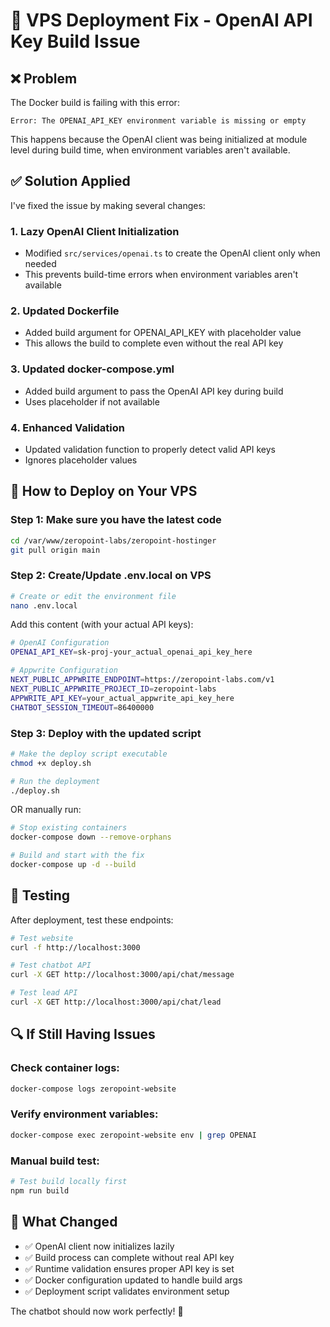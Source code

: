 # 🔧 VPS Deployment Fix - OpenAI API Key Build Issue

## ❌ Problem
The Docker build is failing with this error:
```
Error: The OPENAI_API_KEY environment variable is missing or empty
```

This happens because the OpenAI client was being initialized at module level during build time, when environment variables aren't available.

## ✅ Solution Applied

I've fixed the issue by making several changes:

### 1. **Lazy OpenAI Client Initialization**
- Modified `src/services/openai.ts` to create the OpenAI client only when needed
- This prevents build-time errors when environment variables aren't available

### 2. **Updated Dockerfile**
- Added build argument for OPENAI_API_KEY with placeholder value
- This allows the build to complete even without the real API key

### 3. **Updated docker-compose.yml**
- Added build argument to pass the OpenAI API key during build
- Uses placeholder if not available

### 4. **Enhanced Validation**
- Updated validation function to properly detect valid API keys
- Ignores placeholder values

## 🚀 How to Deploy on Your VPS

### Step 1: Make sure you have the latest code
```bash
cd /var/www/zeropoint-labs/zeropoint-hostinger
git pull origin main
```

### Step 2: Create/Update .env.local on VPS
```bash
# Create or edit the environment file
nano .env.local
```

Add this content (with your actual API keys):
```bash
# OpenAI Configuration
OPENAI_API_KEY=sk-proj-your_actual_openai_api_key_here

# Appwrite Configuration
NEXT_PUBLIC_APPWRITE_ENDPOINT=https://zeropoint-labs.com/v1
NEXT_PUBLIC_APPWRITE_PROJECT_ID=zeropoint-labs
APPWRITE_API_KEY=your_actual_appwrite_api_key_here
CHATBOT_SESSION_TIMEOUT=86400000
```

### Step 3: Deploy with the updated script
```bash
# Make the deploy script executable
chmod +x deploy.sh

# Run the deployment
./deploy.sh
```

OR manually run:
```bash
# Stop existing containers
docker-compose down --remove-orphans

# Build and start with the fix
docker-compose up -d --build
```

## 🧪 Testing

After deployment, test these endpoints:

```bash
# Test website
curl -f http://localhost:3000

# Test chatbot API
curl -X GET http://localhost:3000/api/chat/message

# Test lead API
curl -X GET http://localhost:3000/api/chat/lead
```

## 🔍 If Still Having Issues

### Check container logs:
```bash
docker-compose logs zeropoint-website
```

### Verify environment variables:
```bash
docker-compose exec zeropoint-website env | grep OPENAI
```

### Manual build test:
```bash
# Test build locally first
npm run build
```

## 📝 What Changed

- ✅ OpenAI client now initializes lazily
- ✅ Build process can complete without real API key
- ✅ Runtime validation ensures proper API key is set
- ✅ Docker configuration updated to handle build args
- ✅ Deployment script validates environment setup

The chatbot should now work perfectly! 🎉
